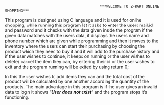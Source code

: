                                                ***WELCOME TO Z-KART ONLINE SHOPPING***
This program is designed using C language and it is used for online shopping, while  running this program 1st it asks to enter the users mail.id and password and it checks with the data given inside the program if the given data matches with the users data, it displays the users name and phone number which are given while programming and then it moves to the inventory where the users can start their purchasing by choosing the product which they need to buy it and it will add to the purchase history and if the user wishes to continue, it keeps on running or the user wishes to delete/ cancel the item they can, by entering their id or the user wishes to exit and the program running will be exited by using return 0;

In this the user wishes to add items they can and the total cost of the product will be calculated by one another according the quantity of the products. The main advantage in this program is if the user gives an invalid data to login it shows “***User does not exist***” and the program stops it’s functioning.

